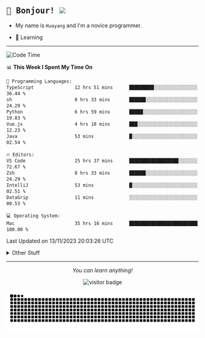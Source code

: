 <h2>
    <samp>🎉 Bonjour!  <img src="https://media.giphy.com/media/mGcNjsfWAjY5AEZNw6/giphy.gif" width="50"></samp>
</h2>

* My name is `Huayang` and I'm a novice programmer.


* 🧐 Learning

<hr>

<!--START_SECTION:waka-->
![Code Time](http://img.shields.io/badge/Code%20Time-1%2C671%20hrs%2045%20mins-blue)

📊 **This Week I Spent My Time On** 

```text
💬 Programming Languages: 
TypeScript               12 hrs 51 mins      █████████░░░░░░░░░░░░░░░░   36.44 % 
sh                       8 hrs 33 mins       ██████░░░░░░░░░░░░░░░░░░░   24.29 % 
Python                   6 hrs 59 mins       █████░░░░░░░░░░░░░░░░░░░░   19.83 % 
Vue.js                   4 hrs 18 mins       ███░░░░░░░░░░░░░░░░░░░░░░   12.23 % 
Java                     53 mins             █░░░░░░░░░░░░░░░░░░░░░░░░   02.54 % 

🔥 Editors: 
VS Code                  25 hrs 37 mins      ██████████████████░░░░░░░   72.67 % 
Zsh                      8 hrs 33 mins       ██████░░░░░░░░░░░░░░░░░░░   24.29 % 
IntelliJ                 53 mins             █░░░░░░░░░░░░░░░░░░░░░░░░   02.51 % 
DataGrip                 11 mins             ░░░░░░░░░░░░░░░░░░░░░░░░░   00.53 % 

💻 Operating System: 
Mac                      35 hrs 16 mins      █████████████████████████   100.00 % 
```


 Last Updated on 13/11/2023 20:03:26 UTC
<!--END_SECTION:waka-->

<details>
    <summary>Other Stuff</summary>

* 🛠️ Skills
<!-- 
<p align="center">
  <a href="https://skillicons.dev">
    <img src="https://skillicons.dev/icons?i=c,python,cpp,go,react,js,ts,rust,java,haskell,ruby,kotlin,scala,kubernetes,docker,grafana,jenkins,nginx,nestjs,nextjs,rabbitmq,postgres,kafka,redis,graphql,mysql,linux,md,git,vim,vscode,visualstudio,stackoverflow" />
  </a>
</p>
-->    
<p align="center">
    <img src="https://api.githubtrends.io/user/svg/XmchxUp/langs?time_range=one_year&theme=classic" />
    <img src="https://api.githubtrends.io/user/svg/XmchxUp/repos?time_range=one_year&include_private=True&group=private&theme=classic" />
</p>

* 🏆 Some GitHub statistical reports:

<p align="center">
    <img src="/github-metrics.svg" alt="github metrics" style='visibility:visible' />    
</p>

<p align="center">  
    <img height="180em" src="https://github-readme-stats.vercel.app/api?username=xmchxup&hide_border=true&show_icons=true&include_all_commits=true&bg_color=0,EC6C6C,FFD479,FFFC79,73FA79&theme=graywhite&locale=en" />
    <img height="180em" src="https://github-readme-stats.vercel.app/api/top-langs/?username=xmchxup&hide=css,scss,html&langs_count=8&hide_border=true&layout=compact&bg_color=0,73FA79,73FDFF,D783FF&theme=graywhite&locale=en" />
</p>


<img width="100%" src="https://github-profile-trophy.vercel.app/?username=xmchxup&column=7" />

</details>


<hr>


<p align="center">
    <i>You can learn anything!</i>
    <p align="center">
        <img src="https://visitor-badge.laobi.icu/badge?page_id=xmchxup" alt="visitor badge"/>       
    </p>
</p>

<picture>
  <source media="(prefers-color-scheme: dark)" srcset="https://raw.githubusercontent.com/XmchxUp/XmchxUp/output/github-snake-dark.svg" />
  <source media="(prefers-color-scheme: light)" srcset="https://raw.githubusercontent.com/XmchxUp/XmchxUp/output/github-snake.svg" />
  <img alt="github-snake" src="https://raw.githubusercontent.com/XmchxUp/XmchxUp/output/github-snake.svg" />
</picture>


